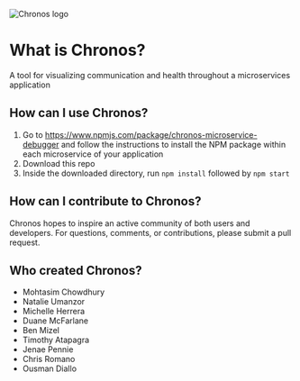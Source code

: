 ![Chronos logo](https://raw.githubusercontent.com/Chronos2-0/Chronos/master/app/assets/logo2.png)

# What is Chronos?
A tool for visualizing communication and health throughout a microservices application

## How can I use Chronos?
1. Go to https://www.npmjs.com/package/chronos-microservice-debugger and follow the instructions to install the NPM package within each microservice of your application
2. Download this repo
3. Inside the downloaded directory, run `npm install` followed by `npm start`

## How can I contribute to Chronos?
Chronos hopes to inspire an active community of both users and developers. For questions, comments, or contributions, please submit a pull request.

## Who created Chronos?
* Mohtasim Chowdhury
* Natalie Umanzor
* Michelle Herrera
* Duane McFarlane
* Ben Mizel
* Timothy Atapagra
* Jenae Pennie
* Chris Romano
* Ousman Diallo

